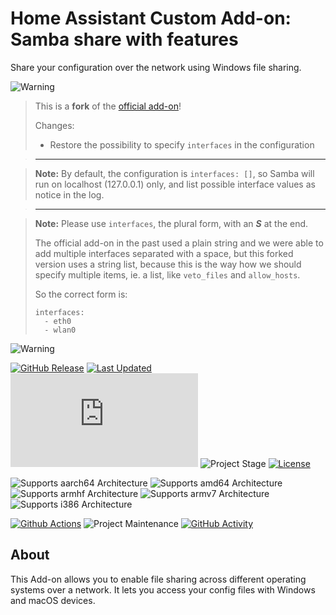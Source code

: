 # Home Assistant Custom Add-on: Samba share with features

Share your configuration over the network using Windows file sharing.

![Warning][warning_stripe]

> This is a **fork** of the [official add-on][official_addon]!
>
> Changes:
>   - Restore the possibility to specify `interfaces` in the configuration

> ---

> **Note:** By default, the configuration is `interfaces: []`, so Samba will run
> on localhost (127.0.0.1) only, and list possible interface values as notice in
> the log.

> ---

> **Note:** Please use `interfaces`, the plural form, with an _**S**_ at the
> end.
>
> The official add-on in the past used a plain string and we were able to add
> multiple interfaces separated with a space, but this forked version uses a
> string list, because this is the way how we should specify multiple items, ie.
> a list, like `veto_files` and `allow_hosts`.
>
> So the correct form is:
>
> ```
> interfaces:
>   - eth0
>   - wlan0
> ```

![Warning][warning_stripe]

[![GitHub Release][releases-shield]][releases]
[![Last Updated][updated-shield]][updated]
![Reported Installations][installations-shield]
![Project Stage][project-stage-shield]
[![License][license-shield]][licence]

![Supports aarch64 Architecture][aarch64-shield]
![Supports amd64 Architecture][amd64-shield]
![Supports armhf Architecture][armhf-shield]
![Supports armv7 Architecture][armv7-shield]
![Supports i386 Architecture][i386-shield]

[![Github Actions][github-actions-shield]][github-actions]
![Project Maintenance][maintenance-shield]
[![GitHub Activity][commits-shield]][commits]

## About

This Add-on allows you to enable file sharing across different operating systems over a network.
It lets you access your config files with Windows and macOS devices.

[aarch64-shield]: https://img.shields.io/badge/aarch64-yes-green.svg
[amd64-shield]: https://img.shields.io/badge/amd64-yes-green.svg
[armhf-shield]: https://img.shields.io/badge/armhf-no-red.svg
[armv7-shield]: https://img.shields.io/badge/armv7-yes-green.svg
[i386-shield]: https://img.shields.io/badge/i386-no-red.svg
[commits-shield]: https://img.shields.io/github/commit-activity/y/lmagyar/homeassistant-addon-samba-interface.svg
[commits]: https://github.com/lmagyar/homeassistant-addon-samba-interface/commits/master
[github-actions-shield]: https://github.com/lmagyar/homeassistant-addon-samba-interface/workflows/Publish/badge.svg
[github-actions]: https://github.com/lmagyar/homeassistant-addon-samba-interface/actions
[installations-shield]: https://img.shields.io/badge/dynamic/json?label=reported%20installations&query=$[%27ba124dcc_samba%27].total&url=https%3A%2F%2Fanalytics.home-assistant.io%2Faddons.json
[license-shield]: https://img.shields.io/github/license/lmagyar/homeassistant-addon-samba-interface.svg
[licence]: https://github.com/lmagyar/homeassistant-addon-samba-interface/blob/master/LICENSE
[maintenance-shield]: https://img.shields.io/maintenance/yes/2025.svg
[project-stage-shield]: https://img.shields.io/badge/project%20stage-production%20ready-green.svg
[releases-shield]: https://img.shields.io/github/tag/lmagyar/homeassistant-addon-samba-interface.svg?label=release
[releases]: https://github.com/lmagyar/homeassistant-addon-samba-interface/tags
[updated-shield]: https://img.shields.io/github/last-commit/lmagyar/homeassistant-addon-samba-interface/master?label=updated
[updated]: https://github.com/lmagyar/homeassistant-addon-samba-interface/commits/master
[warning_stripe]: https://github.com/lmagyar/homeassistant-addon-samba-interface/raw/master/images/warning_stripe_wide.png
[official_addon]: https://github.com/home-assistant/addons/tree/master/samba
